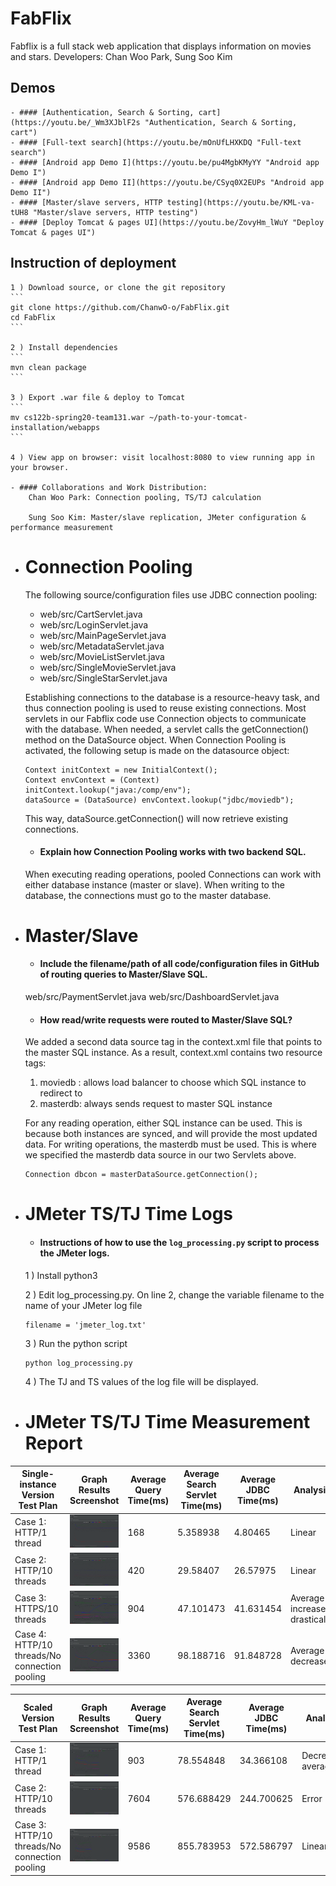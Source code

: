 # FabFlix

Fabflix is a full stack web application that displays information on movies and stars.
Developers: Chan Woo Park, Sung Soo Kim
    

## **Demos**
    
    - #### [Authentication, Search & Sorting, cart](https://youtu.be/_Wm3XJblF2s "Authentication, Search & Sorting, cart")
    - #### [Full-text search](https://youtu.be/mOnUfLHXKDQ "Full-text search")
    - #### [Android app Demo I](https://youtu.be/pu4MgbKMyYY "Android app Demo I")
    - #### [Android app Demo II](https://youtu.be/CSyq0X2EUPs "Android app Demo II")
    - #### [Master/slave servers, HTTP testing](https://youtu.be/KML-va-tUH8 "Master/slave servers, HTTP testing")
    - #### [Deploy Tomcat & pages UI](https://youtu.be/ZovyHm_lWuY "Deploy Tomcat & pages UI")

## Instruction of deployment
    
    1 ) Download source, or clone the git repository
    ```
    git clone https://github.com/ChanwO-o/FabFlix.git
    cd FabFlix
    ```
    
    2 ) Install dependencies
    ```
    mvn clean package
    ```
    
    3 ) Export .war file & deploy to Tomcat
    ```
    mv cs122b-spring20-team131.war ~/path-to-your-tomcat-installation/webapps
    ```
    
    4 ) View app on browser: visit localhost:8080 to view running app in your browser.

    - #### Collaborations and Work Distribution:
        Chan Woo Park: Connection pooling, TS/TJ calculation
        
        Sung Soo Kim: Master/slave replication, JMeter configuration & performance measurement


- # Connection Pooling
    The following source/configuration files use JDBC connection pooling:
    * web/src/CartServlet.java
    * web/src/LoginServlet.java
    * web/src/MainPageServlet.java
    * web/src/MetadataServlet.java
    * web/src/MovieListServlet.java
    * web/src/SingleMovieServlet.java
    * web/src/SingleStarServlet.java
    

    Establishing connections to the database is a resource-heavy task, and thus connection pooling is used to reuse existing connections.
    Most servlets in our Fabflix code use Connection objects to communicate with the database.
    When needed, a servlet calls the getConnection() method on the DataSource object.
    When Connection Pooling is activated, the following setup is made on the datasource object:
    ```
    Context initContext = new InitialContext();
    Context envContext = (Context) initContext.lookup("java:/comp/env");
    dataSource = (DataSource) envContext.lookup("jdbc/moviedb");
    ```
    This way, dataSource.getConnection() will now retrieve existing connections.
    
    - #### Explain how Connection Pooling works with two backend SQL.
    When executing reading operations, pooled Connections can work with either database instance (master or slave).
    When writing to the database, the connections must go to the master database.

- # Master/Slave
    - #### Include the filename/path of all code/configuration files in GitHub of routing queries to Master/Slave SQL.
    web/src/PaymentServlet.java
    web/src/DashboardServlet.java

    - #### How read/write requests were routed to Master/Slave SQL?
    We added a second data source tag in the context.xml file that points to the master SQL instance.
    As a result, context.xml contains two resource tags:
    
    1) moviedb : allows load balancer to choose which SQL instance to redirect to
    2) masterdb: always sends request to master SQL instance
    
    For any reading operation, either SQL instance can be used. This is because both instances are synced, and will provide the most updated data.
    For writing operations, the masterdb must be used. This is where we specified the masterdb data source in our two Servlets above.
    
    ```
    Connection dbcon = masterDataSource.getConnection();
    ```

- # JMeter TS/TJ Time Logs
    - #### Instructions of how to use the `log_processing.py` script to process the JMeter logs.
    
    1 ) Install python3
    
    2 ) Edit log_processing.py. On line 2, change the variable filename to the name of your JMeter log file
    ```
    filename = 'jmeter_log.txt'
    ```
    
    3 ) Run the python script
    ```
    python log_processing.py
    ```
    
    4 ) The TJ and TS values of the log file will be displayed.

- # JMeter TS/TJ Time Measurement Report

| **Single-instance Version Test Plan**          | **Graph Results Screenshot** | **Average Query Time(ms)** | **Average Search Servlet Time(ms)** | **Average JDBC Time(ms)** | **Analysis** |
|------------------------------------------------|------------------------------|----------------------------|-------------------------------------|---------------------------|--------------|
| Case 1: HTTP/1 thread                          | ![](img/single-1.png)   | 168                        | 5.358938                            | 4.80465                   | Linear           |
| Case 2: HTTP/10 threads                        | ![](img/single-10.png)   | 420                        | 29.58407                            | 26.57975                  | Linear           |
| Case 3: HTTPS/10 threads                       | ![](img/single-https-10.png)   | 904                        | 47.101473                           | 41.631454                 | Average increases drastically           |
| Case 4: HTTP/10 threads/No connection pooling  | ![](img/single-nopool-10.png)   | 3360                       | 98.188716                           | 91.848728                 | Average decreases           |

| **Scaled Version Test Plan**                   | **Graph Results Screenshot** | **Average Query Time(ms)** | **Average Search Servlet Time(ms)** | **Average JDBC Time(ms)** | **Analysis** |
|------------------------------------------------|------------------------------|----------------------------|-------------------------------------|---------------------------|--------------|
| Case 1: HTTP/1 thread                          | ![](img/scaled-1.png)   | 903                        |     78.554848                             | 34.366108                        | Decreased average           |
| Case 2: HTTP/10 threads                        | ![](img/scaled-10.png)   | 7604                         | 576.688429                                  | 244.700625                        | Error           |
| Case 3: HTTP/10 threads/No connection pooling  | ![](img/scaled-nopool-10.png)   | 9586                       | 855.783953                          | 572.586797                | Linear           |
